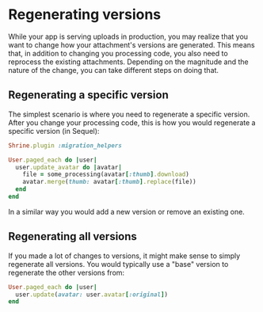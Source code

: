 # Regenerating versions

While your app is serving uploads in production, you may realize that you want
to change how your attachment's versions are generated. This means that, in
addition to changing you processing code, you also need to reprocess the
existing attachments. Depending on the magnitude and the nature of the change,
you can take different steps on doing that.

## Regenerating a specific version

The simplest scenario is where you need to regenerate a specific version. After
you change your processing code, this is how you would regenerate a specific
version (in Sequel):

```rb
Shrine.plugin :migration_helpers

User.paged_each do |user|
  user.update_avatar do |avatar|
    file = some_processing(avatar[:thumb].download)
    avatar.merge(thumb: avatar[:thumb].replace(file))
  end
end
```

In a similar way you would add a new version or remove an existing one.

## Regenerating all versions

If you made a lot of changes to versions, it might make sense to simply
regenerate all versions. You would typically use a "base" version to regenerate
the other versions from:

```rb
User.paged_each do |user|
  user.update(avatar: user.avatar[:original])
end
```
